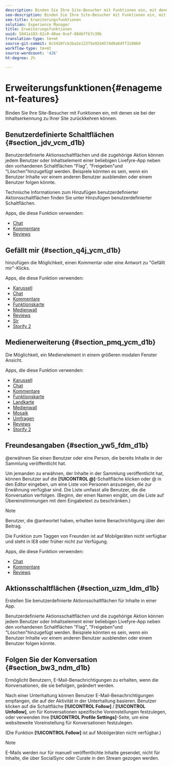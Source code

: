 ```yaml
---
description: Binden Sie Ihre Site-Besucher mit Funktionen ein, mit denen sie bei der Inhaltserkennung zu Ihrer Site zurückkehren können.
seo-description: Binden Sie Ihre Site-Besucher mit Funktionen ein, mit denen sie bei der Inhaltserkennung zu Ihrer Site zurückkehren können.
seo-title: Erweiterungsfunktionen
solution: Experience Manager
title: Erweiterungsfunktionen
uuid: 5841a183-62c0-40ae-9cef-884bffb7c39b
translation-type: tm+mt
source-git-commit: 0c5420fcb3ba2e12375e92d4574d0a6dff310869
workflow-type: tm+mt
source-wordcount: '426'
ht-degree: 2%

---
```



# Erweiterungsfunktionen{#enagement-features}

Binden Sie Ihre Site-Besucher mit Funktionen ein, mit denen sie bei der Inhaltserkennung zu Ihrer Site zurückkehren können.

## Benutzerdefinierte Schaltflächen {#section_jdv_vcm_d1b}

Benutzerdefinierte Aktionsschaltflächen und die zugehörige Aktion können jedem Benutzer oder Inhaltselement einer beliebigen Livefyre-App neben den vorhandenen Schaltflächen &quot;Flag&quot;, &quot;Freigeben&quot;und &quot;Löschen&quot;hinzugefügt werden. Beispiele könnten es sein, wenn ein Benutzer Inhalte vor einem anderen Benutzer ausblenden oder einem Benutzer folgen könnte.

Technische Informationen zum Hinzufügen benutzerdefinierter Aktionsschaltflächen finden Sie unter Hinzufügen benutzerdefinierter Schaltflächen.

Apps, die diese Funktion verwenden:

* [Chat](../c-about-apps/c-chat-app/c-chat-app.md#c_chat_app)
* [Kommentare](/help/using/c-about-apps/c-comments/c-comments.md)
* [Reviews](../c-about-apps/c-reviews-app/c-reviews-app.md#c_reviews_app)

## Gefällt mir {#section_q4j_ycm_d1b}

hinzufügen die Möglichkeit, einen Kommentar oder eine Antwort zu &quot;Gefällt mir&quot;-Klicks.

Apps, die diese Funktion verwenden:

* [Karussell](../c-about-apps/c-carousel-app/c-carousel-app.md#c_carousel_app)
* [Chat](../c-about-apps/c-chat-app/c-chat-app.md#c_chat_app)
* [Kommentare](/help/using/c-about-apps/c-comments/c-comments.md)
* [Funktionskarte](../c-about-apps/c-feature-card-app/c-feature-card-app.md#c_feature_card_app)
* [Medienwall](../c-about-apps/c-media-wall-app/c-media-wall-app.md#c_media_wall_app)
* [Reviews](../c-about-apps/c-reviews-app/c-reviews-app.md#c_reviews_app)
* [Sir](../c-about-apps/c-sidenotes-app/c-sidenotes-app.md#c_sidenotes_app)
* [Storify 2](../c-about-apps/c-storify2/c-storify2.md#c_storify2)

## Medienerweiterung {#section_pmq_ycm_d1b}

Die Möglichkeit, ein Medienelement in einem größeren modalen Fenster Ansicht.

Apps, die diese Funktion verwenden:

* [Karussell](../c-about-apps/c-carousel-app/c-carousel-app.md#c_carousel_app)
* [Chat](../c-about-apps/c-chat-app/c-chat-app.md#c_chat_app)
* [Kommentare](/help/using/c-about-apps/c-comments/c-comments.md)
* [Funktionskarte](../c-about-apps/c-feature-card-app/c-feature-card-app.md#c_feature_card_app)
* [Landkarte](../c-about-apps/c-map-app/c-map-app.md#c_map_app)
* [Medienwall](../c-about-apps/c-media-wall-app/c-media-wall-app.md#c_media_wall_app)
* [Mosaik](../c-about-apps/c-mosaic-app/c-mosaic-app.md#c_mosaic_app)
* [Umfragen](../c-about-apps/c-polls-app/c-polls-app.md#c_polls_app)
* [Reviews](../c-about-apps/c-reviews-app/c-reviews-app.md#c_reviews_app)
* [Storify 2](../c-about-apps/c-storify2/c-storify2.md#c_storify2)

## Freundesangaben {#section_yw5_fdm_d1b}

@erwähnen Sie einen Benutzer oder eine Person, die bereits Inhalte in der Sammlung veröffentlicht hat.

Um jemanden zu erwähnen, der Inhalte in der Sammlung veröffentlicht hat, können Benutzer auf die **[!UICONTROL @]**-Schaltfläche klicken oder @ in den Editor eingeben, um eine Liste von Personen anzuzeigen, die zur Erwähnung verfügbar sind. Die Liste umfasst alle Benutzer, die die Konversation verfolgen. (Beginn, der einen Namen eingibt, um die Liste auf Übereinstimmungen mit dem Eingabetext zu beschränken.)

>[!NOTE]
>
>Benutzer, die @antwortet haben, erhalten keine Benachrichtigung über den Beitrag.

Die Funktion zum Taggen von Freunden ist auf Mobilgeräten nicht verfügbar und steht in IE8 oder früher nicht zur Verfügung.

Apps, die diese Funktion verwenden:

* [Chat](../c-about-apps/c-chat-app/c-chat-app.md#c_chat_app)
* [Kommentare](/help/using/c-about-apps/c-comments/c-comments.md)
* [Reviews](../c-about-apps/c-reviews-app/c-reviews-app.md#c_reviews_app)

## Aktionsschaltflächen {#section_uzm_ldm_d1b}

Erstellen Sie benutzerdefinierte Aktionsschaltflächen für Inhalte in einer App.

Benutzerdefinierte Aktionsschaltflächen und die zugehörige Aktion können jedem Benutzer oder Inhaltselement einer beliebigen Livefyre-App neben den vorhandenen Schaltflächen &quot;Flag&quot;, &quot;Freigeben&quot;und &quot;Löschen&quot;hinzugefügt werden. Beispiele könnten es sein, wenn ein Benutzer Inhalte vor einem anderen Benutzer ausblenden oder einem Benutzer folgen könnte.

## Folgen Sie der Konversation {#section_bw3_ndm_d1b}

Ermöglicht Benutzern, E-Mail-Benachrichtigungen zu erhalten, wenn die Konversationen, die sie befolgen, geändert werden.

Nach einer Unterhaltung können Benutzer E-Mail-Benachrichtigungen empfangen, die auf der Aktivität in der Unterhaltung basieren. Benutzer klicken auf die Schaltfläche **[!UICONTROL Follow]** / **[!UICONTROL Unfollow]**, um für Konversationen spezifische Voreinstellungen festzulegen, oder verwenden ihre **[!UICONTROL Profile Settings]**-Seite, um eine websiteweite Voreinstellung für Konversationen festzulegen.

(Die Funktion **[!UICONTROL Follow]** ist auf Mobilgeräten nicht verfügbar.)

>[!NOTE]
>
>E-Mails werden nur für manuell veröffentlichte Inhalte gesendet, nicht für Inhalte, die über SocialSync oder Curate in den Stream gezogen werden.

